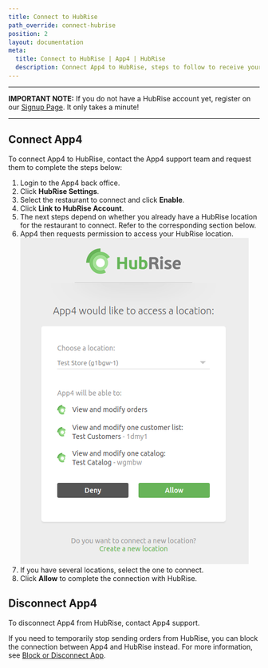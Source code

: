 ```yaml
---
title: Connect to HubRise
path_override: connect-hubrise
position: 2
layout: documentation
meta:
  title: Connect to HubRise | App4 | HubRise
  description: Connect App4 to HubRise, steps to follow to receive your App4 orders in your EPOS.
---
```


---

**IMPORTANT NOTE:** If you do not have a HubRise account yet, register on our [Signup Page](https://manager.hubrise.com/signup). It only takes a minute!

---

## Connect App4

To connect App4 to HubRise, contact the App4 support team and request them to complete the steps below:

1. Login to the App4 back office.
1. Click **HubRise Settings**.
1. Select the restaurant to connect and click **Enable**.
1. Click **Link to HubRise Account**.
1. The next steps depend on whether you already have a HubRise location for the restaurant to connect. Refer to the corresponding section below.
1. App4 then requests permission to access your HubRise location.
   ![Connect App4 to HubRise](./images/008-connect-to-hubrise.png)
1. If you have several locations, select the one to connect.
1. Click **Allow** to complete the connection with HubRise.

## Disconnect App4

To disconnect App4 from HubRise, contact App4 support.

If you need to temporarily stop sending orders from HubRise, you can block the connection between App4 and HubRise instead. For more information, see [Block or Disconnect App](/docs/connections#block-or-disconnect-app).
